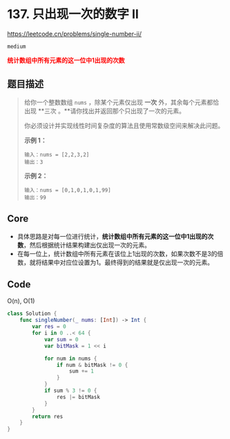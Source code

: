 # 137. 只出现一次的数字 II

https://leetcode.cn/problems/single-number-ii/

`medium`

**<font color=red>统计数组中所有元素的这一位中1出现的次数</font>**

## 题目描述

> 给你一个整数数组 `nums` ，除某个元素仅出现 **一次** 外，其余每个元素都恰出现 **三次 。**请你找出并返回那个只出现了一次的元素。
>
> 你必须设计并实现线性时间复杂度的算法且使用常数级空间来解决此问题。
>
>  
>
> **示例 1：**
>
> ```
> 输入：nums = [2,2,3,2]
> 输出：3
> ```
>
> **示例 2：**
>
> ```
> 输入：nums = [0,1,0,1,0,1,99]
> 输出：99
> ```

## Core

- 具体思路是对每一位进行统计，**统计数组中所有元素的这一位中1出现的次数**，然后根据统计结果构建出仅出现一次的元素。
- 在每一位上，统计数组中所有元素在该位上1出现的次数，如果次数不是3的倍数，就将结果中对应位设置为1。最终得到的结果就是仅出现一次的元素。

## Code

O(n), O(1)

```swift
class Solution {
    func singleNumber(_ nums: [Int]) -> Int {
        var res = 0
        for i in 0 ..< 64 {
            var sum = 0
            var bitMask = 1 << i

            for num in nums {
                if num & bitMask != 0 {
                    sum += 1
                }
            }
            if sum % 3 != 0 {
                res |= bitMask
            }
        }
        return res
    }
}
```

